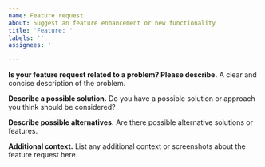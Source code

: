 ```yaml
---
name: Feature request
about: Suggest an feature enhancement or new functionality
title: 'Feature: '
labels: ''
assignees: ''

---
```


**Is your feature request related to a problem? Please describe.**
A clear and concise description of the problem.

**Describe a possible solution.**
Do you have a possible solution or approach you think should be considered?

**Describe possible alternatives.**
Are there possible alternative solutions or features.

**Additional context.**
List any additional context or screenshots about the feature request here.
